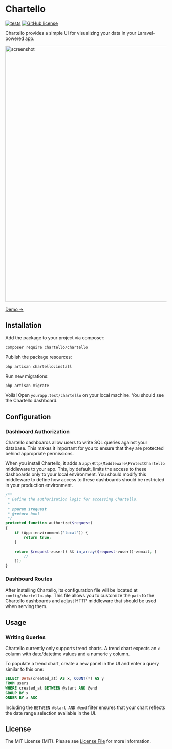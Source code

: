 # Chartello

[![tests](https://github.com/chartello/chartello/actions/workflows/tests.yml/badge.svg)](https://github.com/chartello/chartello/actions/workflows/tests.yml)
[![GitHub license](https://img.shields.io/github/license/chartello/chartello)](https://github.com/chartello/chartello/blob/master/LICENSE.md)

Chartello provides a simple UI for visualizing your data in your Laravel-powered app.

<a href="https://demo.chartello.com/">
    <img width="800" alt="screenshot" src="https://user-images.githubusercontent.com/10030505/219040779-909f08f8-c068-4d30-944a-2f64e92159e2.png">
</a>

[Demo →](https://demo.chartello.com/)

## Installation

Add the package to your project via composer:
```bash
composer require chartello/chartello
```

Publish the package resources:

```bash
php artisan chartello:install
```

Run new migrations: 

```bash
php artisan migrate
```

Voilà! Open `yourapp.test/chartello` on your local machine. You should see the Chartello dashboard.

## Configuration

### Dashboard Authorization 

Chartello dashboards allow users to write SQL queries against your database. This makes it important for 
you to ensure that they are protected behind appropriate permissions.

When you install Chartello, it adds a `app\Http\Middleware\ProtectChartello` middleware to your app. This,
by default, limits the access to these dashboards only to your local environment. You should modify this 
middleware to define how access to these dashboards should be restricted in your production environment.

```php
/**
 * Define the authorization logic for accessing Chartello.
 *
 * @param $request
 * @return bool
 */
protected function authorize($request)
{
    if (App::environment('local')) {
        return true;
    }

    return $request->user() && in_array($request->user()->email, [
        //
    ]);
}
```

### Dashboard Routes

After installing Chartello, its configuration file will be located at `config/chartello.php`. This file allows you to
customize the `path` to the Chartello dashboards and adjust HTTP middleware that should be used when serving them.

## Usage

### Writing Queries

Chartello currently only supports trend charts. A trend chart expects 
an `x` column with date/datetime values and a numeric `y` column. 

To populate a trend chart, create a new panel in 
the UI and enter a query similar to this one:

```sql
SELECT DATE(created_at) AS x, COUNT(*) AS y
FROM users
WHERE created_at BETWEEN @start AND @end
GROUP BY x
ORDER BY x ASC
```

Including the `BETWEEN @start AND @end` filter ensures that your
chart reflects the date range selection available in the UI.  

## License

The MIT License (MIT). Please see [License File](license.md) for more information.
